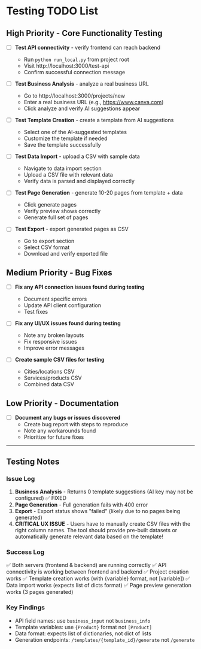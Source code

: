 # Testing TODO List

## High Priority - Core Functionality Testing

- [ ] **Test API connectivity** - verify frontend can reach backend
  - Run `python run_local.py` from project root
  - Visit http://localhost:3000/test-api
  - Confirm successful connection message

- [ ] **Test Business Analysis** - analyze a real business URL
  - Go to http://localhost:3000/projects/new
  - Enter a real business URL (e.g., https://www.canva.com)
  - Click analyze and verify AI suggestions appear

- [ ] **Test Template Creation** - create a template from AI suggestions
  - Select one of the AI-suggested templates
  - Customize the template if needed
  - Save the template successfully

- [ ] **Test Data Import** - upload a CSV with sample data
  - Navigate to data import section
  - Upload a CSV file with relevant data
  - Verify data is parsed and displayed correctly

- [ ] **Test Page Generation** - generate 10-20 pages from template + data
  - Click generate pages
  - Verify preview shows correctly
  - Generate full set of pages

- [ ] **Test Export** - export generated pages as CSV
  - Go to export section
  - Select CSV format
  - Download and verify exported file

## Medium Priority - Bug Fixes

- [ ] **Fix any API connection issues found during testing**
  - Document specific errors
  - Update API client configuration
  - Test fixes

- [ ] **Fix any UI/UX issues found during testing**
  - Note any broken layouts
  - Fix responsive issues
  - Improve error messages

- [ ] **Create sample CSV files for testing**
  - Cities/locations CSV
  - Services/products CSV
  - Combined data CSV

## Low Priority - Documentation

- [ ] **Document any bugs or issues discovered**
  - Create bug report with steps to reproduce
  - Note any workarounds found
  - Prioritize for future fixes

---

## Testing Notes

### Issue Log
1. **Business Analysis** - Returns 0 template suggestions (AI key may not be configured) ✅ FIXED
2. **Page Generation** - Full generation fails with 400 error
3. **Export** - Export status shows "failed" (likely due to no pages being generated)
4. **CRITICAL UX ISSUE** - Users have to manually create CSV files with the right column names. The tool should provide pre-built datasets or automatically generate relevant data based on the template!

### Success Log
✅ Both servers (frontend & backend) are running correctly
✅ API connectivity is working between frontend and backend
✅ Project creation works
✅ Template creation works (with {variable} format, not [variable])
✅ Data import works (expects list of dicts format)
✅ Page preview generation works (3 pages generated)

### Key Findings
- API field names: use `business_input` not `business_info`
- Template variables: use `{Product}` format not `[Product]`
- Data format: expects list of dictionaries, not dict of lists
- Generation endpoints: `/templates/{template_id}/generate` not `/generate`
